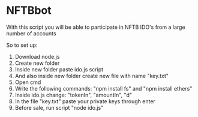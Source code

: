 # NFTBbot
With this script you will be able to participate in NFTB IDO's from a large number of accounts

So to set up:
1. Download node.js
2. Create new folder
3. Inside new folder paste ido.js script
4. And also inside new folder create new file with name "key.txt"
5. Open cmd
6. Write the following commands: "npm install fs" and "npm install ethers"
7. Inside ido.js change: "tokenIn", "amountIn", "d"
8. In the file "key.txt" paste your private keys through enter
9. Before sale, run script "node ido.js"

